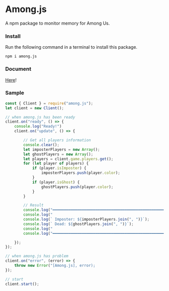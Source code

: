 # Among.js
A npm package to monitor memory for Among Us.

### Install
Run the following command in a terminal to install this package.
```
npm i among.js
```

### Document
[Here](https://github.com/CantRunRiver/among.js/blob/main/Document.md)!

### Sample
```js
const { Client } = require("among.js");
let client = new Client();

// when among.js has been ready
client.on("ready", () => {
	console.log("Ready!")
	client.on("update", () => {

		// Get all players information
		console.clear();
		let imposterPlayers = new Array();
		let ghostPlayers = new Array();
		let players = client.game.players.get();
		for (let player of players) {
			if (player.isImposter) {
				imposterPlayers.push(player.color);
			}
			if (player.isGhost) {
				ghostPlayers.push(player.color);
			}
		}

		// Result
		console.log("━━━━━━━━━━━━━━━━━━━━━━━━━━━━━━━━━━━━━━━━━━━━━━━━━━━━━━━━━━━━━━━━━━━━━━━━");
		console.log("                                                                        ");
		console.log(` Imposter: ${imposterPlayers.join(", ")}`);
		console.log(` Dead: ${ghostPlayers.join(", ")}`);
		console.log("                                                                        ");
		console.log("━━━━━━━━━━━━━━━━━━━━━━━━━━━━━━━━━━━━━━━━━━━━━━━━━━━━━━━━━━━━━━━━━━━━━━━━");

	});
});

// when among.js has problem
client.on("error", (error) => {
	throw new Error("[Among.js], error);
});

// start
client.start();

```
